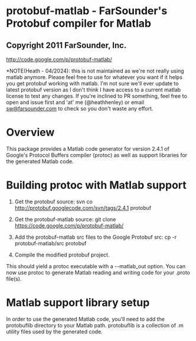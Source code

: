 # protobuf-matlab - FarSounder's Protobuf compiler for Matlab
## Copyright 2011 FarSounder, Inc.

http://code.google.com/p/protobuf-matlab/

*NOTE(Heath - 04/2024): this is not maintained as we're not really using matlab anymore. Please
feel free to use for whatever you want if it helps you get protobuf working with matlab.
I'm not sure we'll ever update to latest protobuf version as I don't think I have access
to a current matlab license to test any changes. If you're inclined to PR something, feel
free to open and issue first and 'at' me (@heathhenley) or email sw@farsounder.com to check so
you don't waste any effort. 

Overview
========

This package provides a Matlab code generator for version 2.4.1 of Google's
Protocol Buffers compiler (protoc) as well as support libraries for the
generated Matlab code.


Building protoc with Matlab support
===================================

1. Get the protobuf source:
   svn co http://protobuf.googlecode.com/svn/tags/2.4.1 protobuf

2. Get the protobuf-matlab source:
   git clone https://code.google.com/p/protobuf-matlab/

3. Add the protobuf-matlab src files to the Google Protobuf src:
   cp -r protobuf-matlab/src protobuf

4. Compile the modified protobuf project.

This should yield a protoc executable with a --matlab_out option. You can now
use protoc to generate Matlab reading and writing code for your .proto file(s).


Matlab support library setup
============================

In order to use the generated Matlab code, you'll need to add the protobuflib
directory to your Matlab path. protobuflib is a collection of .m utility files
used by the generated code.

